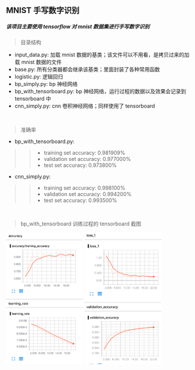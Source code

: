 ## MNIST 手写数字识别

##### 该项目主要使用 tensorflow 对 mnist 数据集进行手写数字识别

> 目录结构
- input_data.py: 加载 mnist 数据的基类；该文件可以不用看，是拷贝过来的加载 mnist 数据的文件
- base.py: 所有分类器都会继承该基类；里面封装了各种常用函数
- logistic.py: 逻辑回归
- bp_simply.py: bp 神经网络
- bp_with_tensorboard.py: bp 神经网络，运行过程的数据以及效果会记录到 tensorboard 中
- cnn_simply.py: cnn 卷积神经网络；同样使用了 tensorboard

<br>

> 准确率
- bp_with_tensorboard.py:
>>- training set accuracy: 0.981909%
>>- validation set accuracy: 0.977000%
>>- test set accuracy: 0.973800%
>
- cnn_simply.py:
>>- training set accuracy: 0.998100%
>>- validation set accuracy: 0.994200%
>>- test set accuracy: 0.993500%

<br>

> bp_with_tensorboard 训练过程的 tensorboard 截图

<img src="tmp/bp_with_tensorboard_1.png" alt="bp_with_tensorboard 训练过程的 tensorboard 截图1" width="210" height="360">
<img src="tmp/bp_with_tensorboard_2.png" alt="bp_with_tensorboard 训练过程的 tensorboard 截图2" width="210" height="360">

